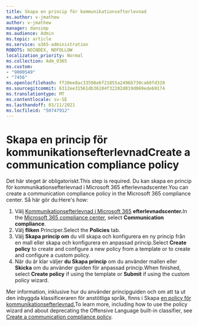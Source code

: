 ```yaml
---
title: Skapa en princip för kommunikationsefterlevnad
ms.author: v-jmathew
author: v-jmathew
manager: dansimp
ms.audience: Admin
ms.topic: article
ms.service: o365-administration
ROBOTS: NOINDEX, NOFOLLOW
localization_priority: Normal
ms.collection: Adm_O365
ms.custom:
- "9000549"
- "7456"
ms.openlocfilehash: ff20ee8ac33598e6f21855a2496b730ca60fd320
ms.sourcegitcommit: 6312ee31561db36104f32282d019d069ede69174
ms.translationtype: MT
ms.contentlocale: sv-SE
ms.lasthandoff: 03/11/2021
ms.locfileid: "50747912"
---
```

# <a name="create-a-communication-compliance-policy"></a><span data-ttu-id="0d262-102">Skapa en princip för kommunikationsefterlevnad</span><span class="sxs-lookup"><span data-stu-id="0d262-102">Create a communication compliance policy</span></span>

<span data-ttu-id="0d262-103">Det här steget är obligatoriskt.</span><span class="sxs-lookup"><span data-stu-id="0d262-103">This step is required.</span></span> <span data-ttu-id="0d262-104">Du kan skapa en princip för kommunikationsefterlevnad i Microsoft 365 efterlevnadscenter.</span><span class="sxs-lookup"><span data-stu-id="0d262-104">You can create a communication compliance policy in the Microsoft 365 compliance center.</span></span> <span data-ttu-id="0d262-105">Så här gör du:</span><span class="sxs-lookup"><span data-stu-id="0d262-105">Here's how:</span></span>

1. <span data-ttu-id="0d262-106">Välj [Kommunikationsefterlevnad i Microsoft 365](https://go.microsoft.com/fwlink/?linkid=2130502) **efterlevnadscenter.**</span><span class="sxs-lookup"><span data-stu-id="0d262-106">In the [Microsoft 365 compliance center](https://go.microsoft.com/fwlink/?linkid=2130502), select **Communication compliance**.</span></span>
2. <span data-ttu-id="0d262-107">Välj **fliken** Principer.</span><span class="sxs-lookup"><span data-stu-id="0d262-107">Select the **Policies** tab.</span></span>
3. <span data-ttu-id="0d262-108">Välj **Skapa princip om** du vill skapa och konfigurera en ny princip från en mall eller skapa och konfigurera en anpassad princip.</span><span class="sxs-lookup"><span data-stu-id="0d262-108">Select **Create policy** to create and configure a new policy from a template or to create and configure a custom policy.</span></span>
4. <span data-ttu-id="0d262-109">När du är klar väljer **du Skapa princip** om du använder mallen eller **Skicka** om du använder guiden för anpassad princip.</span><span class="sxs-lookup"><span data-stu-id="0d262-109">When finished, select **Create policy** if using the template or **Submit** if using the custom policy wizard.</span></span>

<span data-ttu-id="0d262-110">Mer information, inklusive hur du använder principguiden och om att ta ut den inbyggda klassificeraren för anstötliga språk, finns i Skapa [en policy för kommunikationsefterlevnad.](https://go.microsoft.com/fwlink/?linkid=2129079)</span><span class="sxs-lookup"><span data-stu-id="0d262-110">To learn more, including how to use the policy wizard and about deprecating the Offensive Language built-in classifier, see [Create a communication compliance policy](https://go.microsoft.com/fwlink/?linkid=2129079).</span></span>

